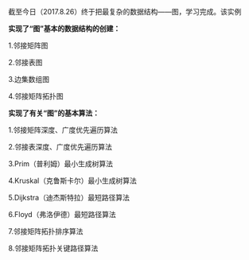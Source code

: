 截至今日（2017.8.26）终于把最复杂的数据结构——图，学习完成。该实例

**实现了“图”基本的数据结构的创建：**

1.邻接矩阵图

2.邻接表图

3.边集数组图

4.邻接矩阵拓扑图

**实现了有关“图”的基本算法：**

1.邻接矩阵深度、广度优先遍历算法

2.邻接表深度、广度优先遍历算法

3.Prim（普利姆）最小生成树算法

4.Kruskal（克鲁斯卡尔）最小生成树算法

5.Dijkstra（迪杰斯特拉）最短路径算法

6.Floyd（弗洛伊德）最短路径算法

7.邻接矩阵拓扑排序算法

8.邻接矩阵拓扑关键路径算法
